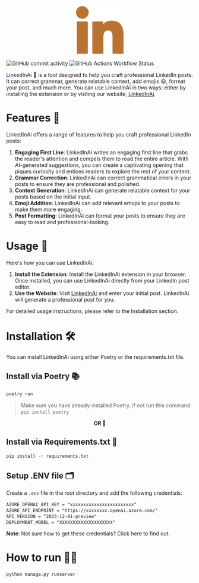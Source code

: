 <div align="center">
  <img src="icon.png" alt="LinkedInAi">
</div>

![GitHub commit activity](https://img.shields.io/github/commit-activity/:interval/zpratikpathak/LinkedinAI)
![GitHub Actions Workflow Status](https://img.shields.io/github/actions/workflow/status/zpratikpathak/https%3A%2F%2Fgithub.com%2Fzpratikpathak%2FLinkedinAI/Deploy%20to%20server)



LinkedInAi 🤖 is a tool designed to help you craft professional LinkedIn posts. It can correct grammar, generate relatable context, add emojis 😃, format your post, and much more. You can use LinkedInAi in two ways: either by installing the extension or by visiting our website, [LinkedInAi](https://linkedinai.pratikpathak.com).

# Features 🌟

LinkedInAi offers a range of features to help you craft professional LinkedIn posts:

1. **Engaging First Line**: LinkedInAi writes an engaging first line that grabs the reader's attention and compels them to read the entire article. With AI-generated suggestions, you can create a captivating opening that piques curiosity and entices readers to explore the rest of your content.
2. **Grammar Correction**: LinkedInAi can correct grammatical errors in your posts to ensure they are professional and polished.
3. **Context Generation**: LinkedInAi can generate relatable context for your posts based on the initial input.
4. **Emoji Addition**: LinkedInAi can add relevant emojis to your posts to make them more engaging.
5. **Post Formatting**: LinkedInAi can format your posts to ensure they are easy to read and professional-looking.

# Usage 🚀

Here's how you can use LinkedInAi:

1. **Install the Extension**: Install the LinkedInAi extension in your browser. Once installed, you can use LinkedInAi directly from your LinkedIn post editor.
2. **Use the Website**: Visit [LinkedInAi](https://linkedinai.pratikpathak.com) and enter your initial post. LinkedInAi will generate a professional post for you.

For detailed usage instructions, please refer to the Installation section.


# Installation 🛠️

You can install LinkedInAi using either Poetry or the requirements.txt file.

## Install via Poetry 📚

```cmd
poetry run
```
>Make sure you have already installed Poetry, if not run this command `pip install poetry`

<div align="center">

**OR 🔄**

</div>

## Install via Requirements.txt 📄
```cmd
pip install -r requirements.txt
```

## Setup .ENV file 🗂️
Create a `.env` file in the root directory and add the following credentials:
```
AZURE_OPENAI_API_KEY = "xxxxxxxxxxxxxxxxxxxxxxxx"
AZURE_API_ENDPOINT = "https://xxxxxxxx.openai.azure.com/"
API_VERSION = "2023-12-01-preview"
DEPLOYMENT_MODEL = "XXXXXXXXXXXXXXXXXXXX"
```
**Note**: Not sure how to get these credentials? Click here to find out.

# How to run 🏃‍♂️
```cmd
python manage.py runserver
```